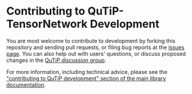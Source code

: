 # Contributing to QuTiP-TensorNetwork Development

You are most welcome to contribute to development by forking this repository
and sending pull requests, or filing bug reports at the [issues
page](https://github.com/qutip/qutip-tensornetwork/issues).
You can also help out with users' questions, or discuss proposed changes in the
[QuTiP discussion group](https://groups.google.com/g/qutip).

For more information, including technical advice, please see the ["contributing
to QuTiP development" section of the main library
documentation](https://qutip.org/docs/latest/development/contributing.html).
